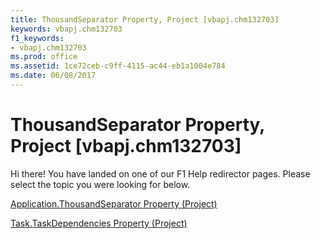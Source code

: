 ```yaml
---
title: ThousandSeparator Property, Project [vbapj.chm132703]
keywords: vbapj.chm132703
f1_keywords:
- vbapj.chm132703
ms.prod: office
ms.assetid: 1ce72ceb-c9ff-4115-ac44-eb1a1004e784
ms.date: 06/08/2017
---
```



# ThousandSeparator Property, Project [vbapj.chm132703]

Hi there! You have landed on one of our F1 Help redirector pages. Please select the topic you were looking for below.

[Application.ThousandSeparator Property (Project)](http://msdn.microsoft.com/library/27e0548f-2def-1aa6-6ffb-46fbeba85dca%28Office.15%29.aspx)

[Task.TaskDependencies Property (Project)](http://msdn.microsoft.com/library/9c02fe5f-cb9e-a10e-bf9a-66b7600f8c64%28Office.15%29.aspx)


